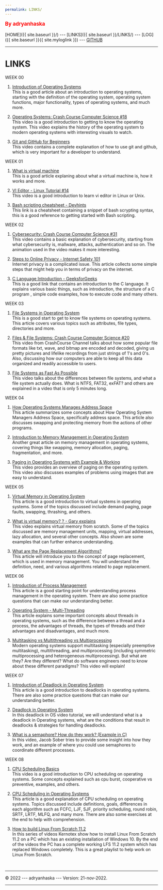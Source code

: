 ```yaml
---
permalink: LINKS/
---
```

<span style="color:red; font-weight:bold; font-size:larger;">By adryanhaska</span>
<br><br>
[HOME]({{ site.baseurl }}/) ---
[LINKS]({{ site.baseurl }}/LINKS/) ---
[LOG]({{ site.baseurl }}{{ site.myloglink }}) ---
[GITHUB](https://github.com/adryanhaska/os222)
<br>
<hr>

# LINKS

WEEK 00

1. [Introduction of Operating Systems](https://www.vmware.com/topics/glossary/content/virtual-machine.html)<br>
This is a good article about an introduction to operating systems, starting with the definition of the operating system, operating system functions, major functionality, types of operating systems, and much more.

2. [Operating Systems: Crash Course Computer Science #18](https://youtu.be/26QPDBe-NB8)<br>
This video is a good introduction to getting to know the operating system. This video explains the history of the operating system to modern operating systems with interesting visuals to watch.

3. [Git and GitHub for Beginners](https://youtu.be/RGOj5yH7evk)<br>
This video contains a complete explanation of how to use git and github, which is very important for a developer to understand.


WEEK 01

1. [What is virtual machine](https://www.vmware.com/topics/glossary/content/virtual-machine.html)<br> 
This is a good article explaning about what a virtual machine is, how it works and more. 

2. [VI Editor - Linux Tutorial #14](https://www.youtube.com/watch?v=pU2k776i2Zw)<br> 
This video is a good introduction to learn vi editor in Linux or Unix.

3. [Bash scripting cheatsheet - Devhints](https://devhints.io/bash)<br> 
This link is a cheatsheet containing a snippet of bash scrypting syntax, this is a good reference to getting started with Bash scripting.


WEEK 02

1. [Cybersecurity: Crash Course Computer Science #31](https://youtu.be/bPVaOlJ6ln0)<br>
This video contains a basic explanation of cybersecurity, starting from what cybersecurity is, mallware, attacks, authentication and so on. The animation used in the video makes it more interesting.

2. [Steps to Online Privacy - Internet Safety 101](https://internetsafety101.org/StepsToPrivacy)<br>
Internet privacy is a complicated issue. This article collects some simple steps that might help you in terms of privacy on the internet.

3. [C Language Introduction - GeeksforGeeks](https://www.geeksforgeeks.org/c-language-set-1-introduction/)<br>
This is a good link that contains an introduction to the C language. It explains various basic things, such as introduction, the structure of a C program , simple code examples, how to execute code and many others.


WEEK 03

1. [File Systems in Operating System](https://www.geeksforgeeks.org/file-systems-in-operating-system/)<br>
This is a good start to get to know file systems on operating systems. This article covers various topics such as attributes, file types, directories and more.

2. [Files & File Systems: Crash Course Computer Science #20](https://youtu.be/KN8YgJnShPM)<br>
This video from CrashCourse Channel talks about how some popular file formats like txt, wave, and bitmap are encoded and decoded, giving us pretty pictures and lifelike recordings from just strings of 1's and 0's. Also, discussing how our computers are able to keep all this data organized and readily accessible to users. 

3. [File Systems as Fast As Possible](https://youtu.be/BV0-EPUYuQc)<br>
This video talks about the differences between file systems, and what a file system actually does. What is NTFS, FAT32, exFAT? and others are explained in a video that is only 5 minutes long.


WEEK 04

1. [How Operating Systems Manages Address Space](https://study.com/academy/lesson/how-operating-systems-manages-address-space.html)<br>
This article summarizes some concepts about How Operating System Managers Address Space, specifically address space. This article also discusses swapping and protecting memory from the actions of other programs.

2. [Introduction to Memory Management in Operating System](https://www.studytonight.com/operating-system/memory-management)<br>
Another great article on memory management in operating systems, covering things like swapping, memory allocation, paging, fragmentation, and more.

3. [Paging in Operating Systems with Example & Working](https://youtu.be/pJ6qrCB8pDw)<br>
This video provides an overview of paging on the operating system. This video also discusses examples of problems using images that are easy to understand.


WEEK 05

1. [Virtual Memory in Operating System](https://www.geeksforgeeks.org/virtual-memory-in-operating-system/)<br>
This article is a good introduction to virtual systems in operating systems. Some of the topics discussed include demand paging, page faults, swapping, thrashing, and others.

2. [What is virtual memory? ? - Gary explains](https://youtu.be/2quKyPnUShQ)<br>
This video explains virtual memory from scratch. Some of the topics discussed are memory management units, mapping, virtual addresses, lazy allocation, and several other concepts. Also shown are some examples that can further enhance understanding.

3. [What are the Page Replacement Algorithms?](https://afteracademy.com/blog/what-are-the-page-replacement-algorithms)<br>
This article will introduce you to the concept of page replacement, which is used in memory management. You will understand the definition, need, and various algorithms related to page replacement.


WEEK 06

1. [Introduction of Process Management](https://www.geeksforgeeks.org/introduction-of-process-management/)<br>
This article is a good starting point for understanding process management in the operating system. There are also some practice questions that can make our understanding better.

2. [Operating System - Multi-Threading](https://www.tutorialspoint.com/operating_system/os_multi_threading.htm)<br>
This article explains some important concepts about threads in operating systems, such as the difference between a thread and a process, the advantages of threads, the types of threads and their advantages and disadvantages, and much more.

3. [Multitasking vs Multithreading vs Multiprocessing](https://youtu.be/Tn0u-IIBmtc)<br>
Modern operating systems support multitasking (especially preemptive multitasking), multithreading, and multiprocessing (including symmetric multiprocessing and heterogeneous multiprocessing). But what are they? Are they different? What do software engineers need to know about these different paradigms? This video will explain!


WEEK 07

1. [Introduction of Deadlock in Operating System](https://www.geeksforgeeks.org/introduction-of-deadlock-in-operating-system/?ref=lbp)<br>
This article is a good introduction to deadlocks in operating systems. There are also some practice questions that can make our understanding better.

2. [Deadlock in Operating System](https://youtu.be/UVo9mGARkhQ)<br>
In this deadlock in OS video tutorial, we will understand what is a deadlock in Operating systems, what are the conditions that result in deadlocks & strategies for handling deadlocks.

3. [What is a semaphore? How do they work? (Example in C)](https://youtu.be/ukM_zzrIeXs)<br>
In this video, Jacob Sober tries to provide some insight into how they work, and an example of where you could use semaphores to coordinate different processes.


WEEK 08

1. [CPU Scheduling Basics](https://youtu.be/Jkmy2YLUbUY)<br>
This video is a good introduction to CPU scheduling on operating systems. Some concepts explained such as cpu burst, cooperative vs preventive, examples, and others.

2. [CPU Scheduling in Operating Systems](https://www.geeksforgeeks.org/cpu-scheduling-in-operating-systems/)<br>
This article is a good explanation of CPU scheduling on operating systems. Topics discussed include definitions, goals, differences in each algorithm such as FCFC, LJF, SJF, priority scheduling, round robin, SRTF, LRTF, MLFQ, and many more. There are also some exercises at the end to help with comprehension.

3. [How to build Linux From Scratch 11.2](https://youtube.com/playlist?list=PLyc5xVO2uDsDlbR_LTP37nG6g4vbSSxSZ)<br>
In this series of videos Kernotex show how to install Linux From Scratch 11.2 on a PC which has an existing installation of Windows 10. By the end of the videos the PC has a complete working LFS 11.2 system which has replaced Windows completely. This is a great playlist to help work on Linux From Scratch.



<br>
<hr>
&copy; 2022 --- adryanhaska --- Version: 21-nov-2022.
<hr>
<br>
